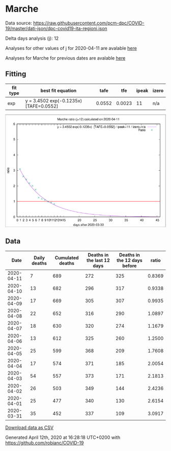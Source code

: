 # Marche

Data source: https://raw.githubusercontent.com/pcm-dpc/COVID-19/master/dati-json/dpc-covid19-ita-regioni.json

Delta days analysis (j): 12

Analyses for other values of j for 2020-04-11 are avalable [here](../README.md)

Analyses for Marche for previous dates are avalable [here](../../README.md)

## Fitting 
|fit type|best fit equation|tafe|tfe|ipeak|izero|
|-------|-----|--------|------|---|---|
|exp|y = 3.4502 exp(-0.1235x)  [TAFE=0.0552]|0.0552|0.0023|11|n/a|

![Plot](COVID-19_marche_j12_2020-04-11.png)

## Data
|Date|Daily deaths|Cumulated deaths|Deaths in the last 12 days|Deaths in the 12 days before|ratio|
|----|----------|-----------|-------|--------------------|-----|
|2020-04-11|7|689|272|325|0.8369|
|2020-04-10|13|682|296|317|0.9338|
|2020-04-09|17|669|305|307|0.9935|
|2020-04-08|22|652|316|290|1.0897|
|2020-04-07|18|630|320|274|1.1679|
|2020-04-06|13|612|325|260|1.2500|
|2020-04-05|25|599|368|209|1.7608|
|2020-04-04|17|574|371|185|2.0054|
|2020-04-03|54|557|373|171|2.1813|
|2020-04-02|26|503|349|144|2.4236|
|2020-04-01|25|477|340|130|2.6154|
|2020-03-31|35|452|337|109|3.0917|

[Download data as CSV](COVID-19_marche_j12_2020-04-11.csv)

Generated April 12th, 2020 at 16:28:18 UTC+0200 with https://github.com/robianc/COVID-19
